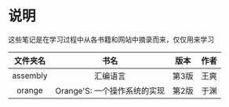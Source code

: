 # 说明

这些笔记是在学习过程中从各书籍和网站中摘录而来，仅仅用来学习

| 文件夹名 | 书名 | 版本 | 作者 |
| :-----:|:----:|:---:|:---:|
| assembly | 汇编语言 | 第3版 | 王爽 |
| orange | Orange'S: 一个操作系统的实现 | 第2版 | 于渊 |